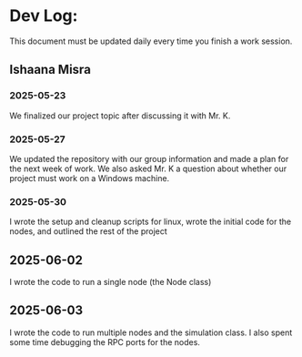 # Dev Log:

This document must be updated daily every time you finish a work session.

## Ishaana Misra

### 2025-05-23
We finalized our project topic after discussing it with Mr. K.

### 2025-05-27
We updated the repository with our group information and made a plan for the next week of work. We also asked Mr. K a question about whether our project must work on a Windows machine.

### 2025-05-30
I wrote the setup and cleanup scripts for linux, wrote the initial code for the nodes, and outlined the rest of the project

## 2025-06-02
I wrote the code to run a single node (the Node class)

## 2025-06-03
I wrote the code to run multiple nodes and the simulation class. I also spent some time debugging the RPC ports for the nodes.
